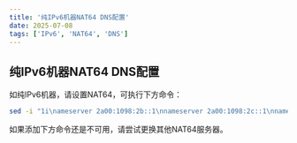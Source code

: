 ```yaml
---
title: '纯IPv6机器NAT64 DNS配置'
date: 2025-07-08
tags: ['IPv6', 'NAT64', 'DNS']
---
```


## 纯IPv6机器NAT64 DNS配置

如纯IPv6机器，请设置NAT64，可执行下方命令：

```bash
sed -i "1i\nameserver 2a00:1098:2b::1\nnameserver 2a00:1098:2c::1\nnameserver 2a01:4f8:c2c:123f::1\nnameserver 2a01:4f9:c010:3f02::1" /etc/resolv.conf
```

如果添加下方命令还是不可用，请尝试更换其他NAT64服务器。

